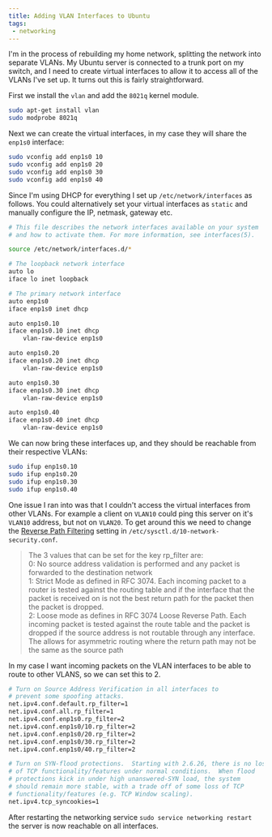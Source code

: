 ```yaml
---
title: Adding VLAN Interfaces to Ubuntu
tags: 
 - networking
---
```


I'm in the process of rebuilding my home network, splitting the network into separate VLANs. My Ubuntu server is connected to a trunk port on my switch, and I need to create virtual interfaces to allow it to access all of the VLANs I've set up. It turns out this is fairly straightforward.

First we install the `vlan` and add the `8021q` kernel module.

```bash
sudo apt-get install vlan
sudo modprobe 8021q
```

Next we can create the virtual interfaces, in my case they will share the `enp1s0` interface:

```bash
sudo vconfig add enp1s0 10
sudo vconfig add enp1s0 20
sudo vconfig add enp1s0 30
sudo vconfig add enp1s0 40
```

Since I'm using DHCP for everything I set up `/etc/network/interfaces` as follows. You could alternatively set your virtual interfaces as `static` and manually configure the IP, netmask, gateway etc.

```bash
# This file describes the network interfaces available on your system
# and how to activate them. For more information, see interfaces(5).

source /etc/network/interfaces.d/*

# The loopback network interface
auto lo
iface lo inet loopback

# The primary network interface
auto enp1s0
iface enp1s0 inet dhcp

auto enp1s0.10
iface enp1s0.10 inet dhcp
	vlan-raw-device enp1s0

auto enp1s0.20
iface enp1s0.20 inet dhcp
	vlan-raw-device enp1s0

auto enp1s0.30
iface enp1s0.30 inet dhcp
	vlan-raw-device enp1s0

auto enp1s0.40
iface enp1s0.40 inet dhcp
	vlan-raw-device enp1s0
```

We can now bring these interfaces up, and they should be reachable from their respective VLANs:

```bash
sudo ifup enp1s0.10
sudo ifup enp1s0.20
sudo ifup enp1s0.30
sudo ifup enp1s0.40
```

One issue I ran into was that I couldn't access the virtual interfaces from other VLANs. For example a client on `VLAN10` could ping this server on it's `VLAN10` address, but not on `VLAN20`. To get around this we need to change the [Reverse Path Filtering](https://www.theurbanpenguin.com/rp_filter-and-lpic-3-linux-security/) setting in `/etc/sysctl.d/10-network-security.conf`. 

> The 3 values that can be set for the key rp_filter are:  
0: No source address validation is performed and any packet is forwarded to the destination network  
1: Strict Mode as defined in RFC 3074. Each incoming packet to a router is tested against the routing table and if the interface that the packet is received on is not the best return path for the packet then the packet is dropped.  
2: Loose mode as defines in RFC 3074 Loose Reverse Path. Each incoming packet is tested against the route table and the packet is dropped if the source address is not routable through any interface. The allows for asymmetric routing where the return path may not be the same as the source path

In my case I want incoming packets on the VLAN interfaces to be able to route to other VLANS, so we can set this to 2. 

```bash
# Turn on Source Address Verification in all interfaces to
# prevent some spoofing attacks.
net.ipv4.conf.default.rp_filter=1
net.ipv4.conf.all.rp_filter=1
net.ipv4.conf.enp1s0.rp_filter=2
net.ipv4.conf.enp1s0/10.rp_filter=2
net.ipv4.conf.enp1s0/20.rp_filter=2
net.ipv4.conf.enp1s0/30.rp_filter=2
net.ipv4.conf.enp1s0/40.rp_filter=2

# Turn on SYN-flood protections.  Starting with 2.6.26, there is no loss
# of TCP functionality/features under normal conditions.  When flood
# protections kick in under high unanswered-SYN load, the system
# should remain more stable, with a trade off of some loss of TCP
# functionality/features (e.g. TCP Window scaling).
net.ipv4.tcp_syncookies=1
```

After restarting the networking service `sudo service networking restart` the server is now reachable on all interfaces.